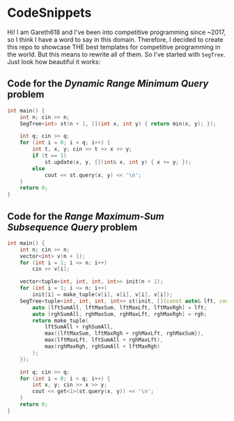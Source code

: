# CodeSnippets

Hi! I am Gareth618 and I've been into competitive programming since ~2017, so I think I have a word to say in this domain. Therefore, I decided to create this repo to showcase THE best templates for competitive programming in the world. But this means to rewrite all of them. So I've started with `SegTree`. Just look how beautiful it works:

## Code for the *Dynamic Range Minimum Query* problem
```cpp
int main() {
    int n; cin >> n;
    SegTree<int> st(n + 1, [](int x, int y) { return min(x, y); });

    int q; cin >> q;
    for (int i = 0; i < q; i++) {
        int t, x, y; cin >> t >> x >> y;
        if (t == 1)
            st.update(x, y, [](int& x, int y) { x += y; });
        else
            cout << st.query(x, y) << '\n';
    }
    return 0;
}
```

## Code for the *Range Maximum-Sum Subsequence Query* problem
```cpp
int main() {
    int n; cin >> n;
    vector<int> v(n + 1);
    for (int i = 1; i <= n; i++)
        cin >> v[i];

    vector<tuple<int, int, int, int>> init(n + 1);
    for (int i = 1; i <= n; i++)
        init[i] = make_tuple(v[i], v[i], v[i], v[i]);
    SegTree<tuple<int, int, int, int>> st(init, [](const auto& lft, const auto& rgh) {
        auto [lftSumAll, lftMaxSum, lftMaxLft, lftMaxRgh] = lft;
        auto [rghSumAll, rghMaxSum, rghMaxLft, rghMaxRgh] = rgh;
        return make_tuple(
            lftSumAll + rghSumAll,
            max({lftMaxSum, lftMaxRgh + rghMaxLft, rghMaxSum}),
            max(lftMaxLft, lftSumAll + rghMaxLft),
            max(rghMaxRgh, rghSumAll + lftMaxRgh)
        );
    });

    int q; cin >> q;
    for (int i = 0; i < q; i++) {
        int x, y; cin >> x >> y;
        cout << get<1>(st.query(x, y)) << '\n';
    }
    return 0;
}
```
